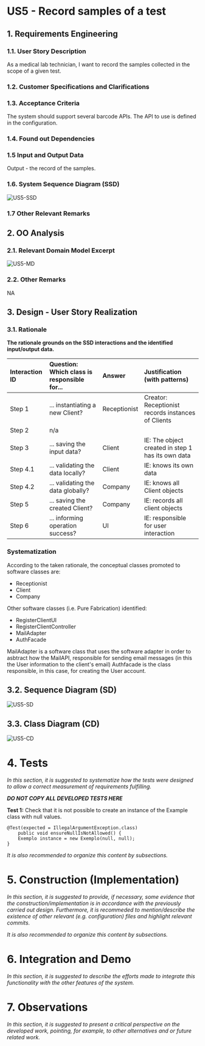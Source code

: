 # US5 - Record samples of a test

## 1. Requirements Engineering


### 1.1. User Story Description

As a medical lab technician, I want to record the samples collected in the scope of a given test.

### 1.2. Customer Specifications and Clarifications 

### 1.3. Acceptance Criteria

The system should support several barcode APIs. The API to use is defined in the configuration.

### 1.4. Found out Dependencies

### 1.5 Input and Output Data

Output - the record of the samples.

### 1.6. System Sequence Diagram (SSD)

![US5-SSD](US5-SSD.svg)


### 1.7 Other Relevant Remarks



## 2. OO Analysis

### 2.1. Relevant Domain Model Excerpt 

![US5-MD](US5-MD.svg)

### 2.2. Other Remarks

NA


## 3. Design - User Story Realization 

### 3.1. Rationale

**The rationale grounds on the SSD interactions and the identified input/output data.**

| Interaction ID | Question: Which class is responsible for... | Answer  | Justification (with patterns)  |
|:-------------  |:--------------------- |:------------|:---------------------------- |
| Step 1  		 |	... instantiating a new Client?	 |   Receptionist          |  Creator: Receptionist records instances of Clients           |
| Step 2  		 |		n/a					 |             |                              |
| Step 3  		 |	... saving the input data?		 |      Client       | IE: The object created in step 1 has its own data                             |
| Step 4.1  		 |	... validating the data locally?						 |    Client         | IE: knows its own data                             |
| Step 4.2  		 |	... validating the data globally?						 |    Company         | IE: knows all Client objects                             |
| Step 5  		 |	... saving the created Client?						 |    Company         |    IE: records all client objects                          |
| Step 6  		 |	... informing operation success?						 |       UI      |    IE: responsible for user interaction                         |              

### Systematization ##

According to the taken rationale, the conceptual classes promoted to software classes are: 

 * Receptionist
 * Client
 * Company

Other software classes (i.e. Pure Fabrication) identified: 

 - RegisterClientUI  
 - RegisterClientController
 - MailAdapter
 - AuthFacade
 
MailAdapter is a software class that uses the software adapter in order to asbtract how the MailAPI, responsible for sending email messages (in this the User information to the client's email)
Authfacade is the class responsible, in this case, for creating the User account.

## 3.2. Sequence Diagram (SD)

![US5-SD](US5-SD.svg)

## 3.3. Class Diagram (CD)

![US5-CD](US5-CD.svg)

# 4. Tests 
*In this section, it is suggested to systematize how the tests were designed to allow a correct measurement of requirements fulfilling.* 

**_DO NOT COPY ALL DEVELOPED TESTS HERE_**

**Test 1:** Check that it is not possible to create an instance of the Example class with null values. 

	@Test(expected = IllegalArgumentException.class)
		public void ensureNullIsNotAllowed() {
		Exemplo instance = new Exemplo(null, null);
	}

*It is also recommended to organize this content by subsections.* 

# 5. Construction (Implementation)

*In this section, it is suggested to provide, if necessary, some evidence that the construction/implementation is in accordance with the previously carried out design. Furthermore, it is recommeded to mention/describe the existence of other relevant (e.g. configuration) files and highlight relevant commits.*

*It is also recommended to organize this content by subsections.* 

# 6. Integration and Demo 

*In this section, it is suggested to describe the efforts made to integrate this functionality with the other features of the system.*


# 7. Observations

*In this section, it is suggested to present a critical perspective on the developed work, pointing, for example, to other alternatives and or future related work.*





